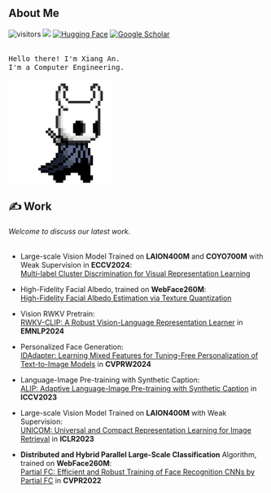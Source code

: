 ## About Me
![visitors](https://visitor-badge.laobi.icu/badge?page_id=anxiangsir.anxiangsir)
[![](https://img.shields.io/github/followers/anxiangsir?color=27da6b&logo=Handshake)](https://github.com/anxiangsir?tab=followers)
[![Hugging Face](https://img.shields.io/badge/Hugging%20Face-xiangan-yellow)](https://huggingface.co/xiangan)
[![Google Scholar](https://img.shields.io/badge/Google%20Scholar-xiangan-blue)](https://scholar.google.com.hk/citations?user=1ckaPgwAAAAJ&hl=en)



<p align="left">
<br>
<samp>
Hello there! I'm Xiang An.
<br>I'm a Computer Engineering.<br>  
</samp>

</p>




<img src="https://raw.githubusercontent.com/TanZng/TanZng/master/assets/hollor_knight3.gif" width="200" alt=""/>

## &#x270d; Work

###### Welcome to discuss our latest work.



- Large-scale Vision Model Trained on **LAION400M** and **COYO700M** with Weak Supervision in **ECCV2024**:  
[Multi-label Cluster Discrimination for Visual Representation Learning](https://github.com/deepglint/unicom?tab=readme-ov-file#multi-label-cluster-discrimination-mlcd)




- High-Fidelity Facial Albedo, trained on **WebFace260M**:  
[High-Fidelity Facial Albedo Estimation via Texture Quantization](https://hifialbedo.github.io/)



- Vision RWKV Pretrain:  
[RWKV-CLIP: A Robust Vision-Language Representation Learner](https://github.com/deepglint/RWKV-CLIP/tree/main) in **EMNLP2024** 



- Personalized Face Generation:  
[IDAdapter: Learning Mixed Features for Tuning-Free Personalization of Text-to-Image Models](https://arxiv.org/html/2403.13535v2) in **CVPRW2024**




- Language-Image Pre-training with Synthetic Caption:  
[ALIP: Adaptive Language-Image Pre-training with Synthetic Caption](https://openaccess.thecvf.com/content/ICCV2023/papers/Yang_ALIP_Adaptive_Language-Image_Pre-Training_with_Synthetic_Caption_ICCV_2023_paper.pdf)  in **ICCV2023**


- Large-scale Vision Model Trained on **LAION400M** with Weak Supervision:  
[UNICOM: Universal and Compact Representation Learning for Image Retrieval](https://arxiv.org/pdf/2304.05884) in **ICLR2023**


- **Distributed and Hybrid Parallel Large-Scale Classification** Algorithm, trained on **WebFace260M**:  
[Partial FC: Efficient and Robust Training of Face Recognition CNNs by Partial FC](https://openaccess.thecvf.com/content/CVPR2022/papers/An_Killing_Two_Birds_With_One_Stone_Efficient_and_Robust_Training_CVPR_2022_paper.pdf) in **CVPR2022**    











